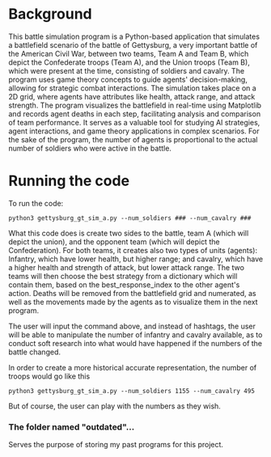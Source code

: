 # Background

This battle simulation program is a Python-based application that simulates a battlefield scenario of the battle of Gettysburg, a very important battle of the American Civil War, between two teams, Team A and Team B, which depict the Confederate troops (Team A), and the Union troops (Team B), which were present at the time, consisting of soldiers and cavalry. The program uses game theory concepts to guide agents' decision-making, allowing for strategic combat interactions. The simulation takes place on a 2D grid, where agents have attributes like health, attack range, and attack strength. The program visualizes the battlefield in real-time using Matplotlib and records agent deaths in each step, facilitating analysis and comparison of team performance. It serves as a valuable tool for studying AI strategies, agent interactions, and game theory applications in complex scenarios. For the sake of the program, the number of agents is proportional to the actual number of soldiers who were active in the battle.

# Running the code

To run the code:

```
python3 gettysburg_gt_sim_a.py --num_soldiers ### --num_cavalry ###
```


What this code does is create two sides to the battle, team A (which will depict the union), and the opponent team (which will depict the Confederation).
For both teams, it creates also two types of units (agents): Infantry, which have lower health, but higher range; and cavalry, which have a higher health and strength of attack, but lower attack range. The two teams will then choose the best strategy from a dictionary which will contain them, based on the best_response_index to the other agent's action. Deaths will be removed from the battlefield grid and numerated, as well as the movements made by the agents as to visualize them in the next program.

The user will input the command above, and instead of hashtags, the user will be able to manipulate the number of infantry and cavalry available, as to conduct soft research into what would have happened if the numbers of the battle changed.

In order to create a more historical accurate representation, the number of troops would go like this
```
python3 gettysburg_gt_sim_a.py --num_soldiers 1155 --num_cavalry 495
```
But of course, the user can play with the numbers as they wish.


### The folder named "outdated"...
Serves the purpose of storing my past programs for this project.